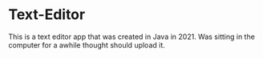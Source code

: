 # Text-Editor
This is a text editor app that was created in Java in 2021.
Was sitting in the computer for a awhile thought should upload it.
